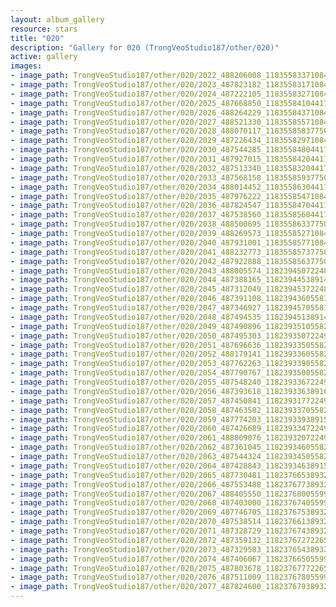 ```yaml
---
layout: album_gallery
resource: stars
title: "020"
description: "Gallery for 020 (TrongVeoStudio187/other/020)"
active: gallery
images:
- image_path: TrongVeoStudio187/other/020/2022_488206008_1183558337108438_1212044908027104027_n.jpg
- image_path: TrongVeoStudio187/other/020/2023_487823182_1183558317108440_6110918137315568492_n.jpg
- image_path: TrongVeoStudio187/other/020/2024_487222105_1183558327108439_6854690258780529161_n.jpg
- image_path: TrongVeoStudio187/other/020/2025_487668850_1183558410441764_66775209542477747_n.jpg
- image_path: TrongVeoStudio187/other/020/2026_488264229_1183558437108428_6609023583811342972_n.jpg
- image_path: TrongVeoStudio187/other/020/2027_488521330_1183558557108416_7627575536688544908_n.jpg
- image_path: TrongVeoStudio187/other/020/2028_488070117_1183558583775080_67513728865884883_n.jpg
- image_path: TrongVeoStudio187/other/020/2029_487226434_1183558297108442_6686686251710017351_n.jpg
- image_path: TrongVeoStudio187/other/020/2030_487544285_1183558480441757_9152529065231193845_n.jpg
- image_path: TrongVeoStudio187/other/020/2031_487927015_1183558420441763_441658086971031410_n.jpg
- image_path: TrongVeoStudio187/other/020/2032_487513340_1183558320441773_4893683601028842234_n.jpg
- image_path: TrongVeoStudio187/other/020/2033_487568158_1183558593775079_5539805716405782940_n.jpg
- image_path: TrongVeoStudio187/other/020/2034_488014452_1183558630441742_195758292655907715_n.jpg
- image_path: TrongVeoStudio187/other/020/2035_487976222_1183558547108417_2042789939566878713_n.jpg
- image_path: TrongVeoStudio187/other/020/2036_487824547_1183558470441758_2637905934456052971_n.jpg
- image_path: TrongVeoStudio187/other/020/2037_487538560_1183558560441749_7756154147307150850_n.jpg
- image_path: TrongVeoStudio187/other/020/2038_488500695_1183558633775075_1580246056024346560_n.jpg
- image_path: TrongVeoStudio187/other/020/2039_488269573_1183558527108419_4140847208792813951_n.jpg
- image_path: TrongVeoStudio187/other/020/2040_487931001_1183558577108414_690029538829647148_n.jpg
- image_path: TrongVeoStudio187/other/020/2041_488232773_1183558573775081_583520201560552295_n.jpg
- image_path: TrongVeoStudio187/other/020/2042_487922888_1183558563775082_6334301224894614547_n.jpg
- image_path: TrongVeoStudio187/other/020/2043_488005574_1182394507224821_7748703985326085514_n.jpg
- image_path: TrongVeoStudio187/other/020/2044_487388165_1182394453891493_4878040514799630301_n.jpg
- image_path: TrongVeoStudio187/other/020/2045_487312049_1182394537224818_3607631984079692221_n.jpg
- image_path: TrongVeoStudio187/other/020/2046_487391108_1182394360558169_3181431511620483661_n.jpg
- image_path: TrongVeoStudio187/other/020/2047_487346927_1182394570558148_5967474713516682182_n.jpg
- image_path: TrongVeoStudio187/other/020/2048_487494535_1182394513891487_1254747756075117058_n.jpg
- image_path: TrongVeoStudio187/other/020/2049_487490896_1182393510558254_2064308893731493153_n.jpg
- image_path: TrongVeoStudio187/other/020/2050_487495303_1182393507224921_9073614169403533375_n.jpg
- image_path: TrongVeoStudio187/other/020/2051_487696636_1182393350558270_16322219707241692_n.jpg
- image_path: TrongVeoStudio187/other/020/2052_488179141_1182393360558269_7011173129456406246_n.jpg
- image_path: TrongVeoStudio187/other/020/2053_487762263_1182393390558266_6050725766836263368_n.jpg
- image_path: TrongVeoStudio187/other/020/2054_487790767_1182393500558255_2091440334157269075_n.jpg
- image_path: TrongVeoStudio187/other/020/2055_487548240_1182393367224935_182125628924774952_n.jpg
- image_path: TrongVeoStudio187/other/020/2056_487393618_1182393363891602_1351865975052734503_n.jpg
- image_path: TrongVeoStudio187/other/020/2057_487450841_1182393177224954_9000091161290259821_n.jpg
- image_path: TrongVeoStudio187/other/020/2058_487463582_1182393370558268_3872343554400533789_n.jpg
- image_path: TrongVeoStudio187/other/020/2059_487774203_1182393393891599_8172595941603934274_n.jpg
- image_path: TrongVeoStudio187/other/020/2060_487426689_1182393347224937_7349393398686431869_n.jpg
- image_path: TrongVeoStudio187/other/020/2061_488009076_1182393207224951_1361438915355865736_n.jpg
- image_path: TrongVeoStudio187/other/020/2062_487361045_1182393460558259_1716847608624128207_n.jpg
- image_path: TrongVeoStudio187/other/020/2063_487544324_1182393450558260_3262438641479719805_n.jpg
- image_path: TrongVeoStudio187/other/020/2064_487428843_1182393463891592_4340143947566773984_n.jpg
- image_path: TrongVeoStudio187/other/020/2065_487730481_1182376653893273_6110289016555213900_n.jpg
- image_path: TrongVeoStudio187/other/020/2066_487553488_1182376773893261_6649562952023537815_n.jpg
- image_path: TrongVeoStudio187/other/020/2067_488405550_1182376800559925_3174160340313055862_n.jpg
- image_path: TrongVeoStudio187/other/020/2068_487403000_1182376740559931_7186537764101900497_n.jpg
- image_path: TrongVeoStudio187/other/020/2069_487746705_1182376753893263_2536835280578085836_n.jpg
- image_path: TrongVeoStudio187/other/020/2070_487538514_1182376613893277_6807274227517178492_n.jpg
- image_path: TrongVeoStudio187/other/020/2071_487328729_1182376743893264_5576584848721648999_n.jpg
- image_path: TrongVeoStudio187/other/020/2072_487359132_1182376727226599_9123984900787002070_n.jpg
- image_path: TrongVeoStudio187/other/020/2073_487329583_1182376543893284_8699152968488681156_n.jpg
- image_path: TrongVeoStudio187/other/020/2074_487406067_1182376650559940_3354553025568727823_n.jpg
- image_path: TrongVeoStudio187/other/020/2075_487803678_1182376777226594_2125936927408344704_n.jpg
- image_path: TrongVeoStudio187/other/020/2076_487511009_1182376780559927_1822424114653145573_n.jpg
- image_path: TrongVeoStudio187/other/020/2077_487824600_1182376793893259_3464550658950984086_n.jpg
---
```

